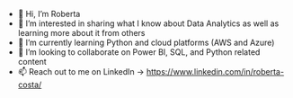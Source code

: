 - 👋 Hi, I’m Roberta
- 👀 I’m interested in sharing what I know about Data Analytics as well as learning more about it from others
- 🌱 I’m currently learning Python and cloud platforms (AWS and Azure)
- 💞️ I’m looking to collaborate on Power BI, SQL, and Python related content
- 📫 Reach out to me on LinkedIn -> https://www.linkedin.com/in/roberta-costa/

<!---
RobertaBRC/RobertaBRC is a ✨ special ✨ repository because its `README.md` (this file) appears on your GitHub profile.
You can click the Preview link to take a look at your changes.
--->
